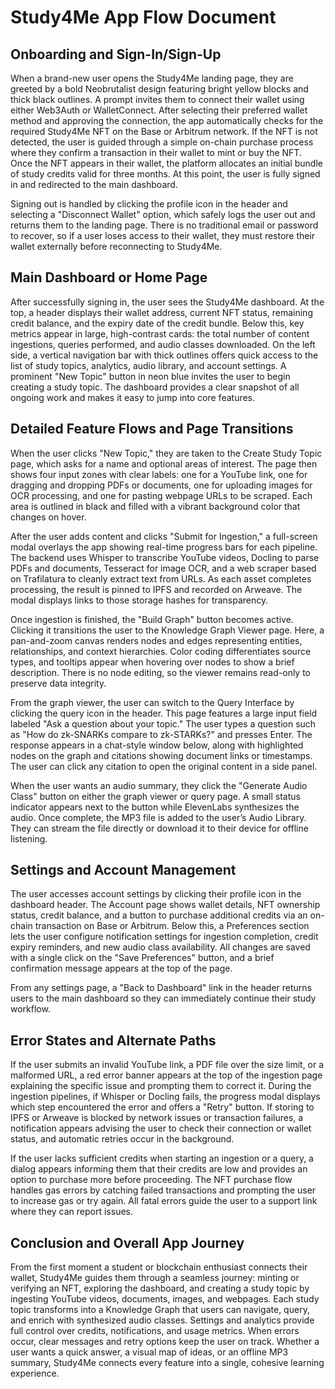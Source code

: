# Study4Me App Flow Document

## Onboarding and Sign-In/Sign-Up
When a brand-new user opens the Study4Me landing page, they are greeted by a bold Neobrutalist design featuring bright yellow blocks and thick black outlines. A prompt invites them to connect their wallet using either Web3Auth or WalletConnect. After selecting their preferred wallet method and approving the connection, the app automatically checks for the required Study4Me NFT on the Base or Arbitrum network. If the NFT is not detected, the user is guided through a simple on-chain purchase process where they confirm a transaction in their wallet to mint or buy the NFT. Once the NFT appears in their wallet, the platform allocates an initial bundle of study credits valid for three months. At this point, the user is fully signed in and redirected to the main dashboard.

Signing out is handled by clicking the profile icon in the header and selecting a "Disconnect Wallet" option, which safely logs the user out and returns them to the landing page. There is no traditional email or password to recover, so if a user loses access to their wallet, they must restore their wallet externally before reconnecting to Study4Me.

## Main Dashboard or Home Page
After successfully signing in, the user sees the Study4Me dashboard. At the top, a header displays their wallet address, current NFT status, remaining credit balance, and the expiry date of the credit bundle. Below this, key metrics appear in large, high-contrast cards: the total number of content ingestions, queries performed, and audio classes downloaded. On the left side, a vertical navigation bar with thick outlines offers quick access to the list of study topics, analytics, audio library, and account settings. A prominent "New Topic" button in neon blue invites the user to begin creating a study topic. The dashboard provides a clear snapshot of all ongoing work and makes it easy to jump into core features.

## Detailed Feature Flows and Page Transitions
When the user clicks "New Topic," they are taken to the Create Study Topic page, which asks for a name and optional areas of interest. The page then shows four input zones with clear labels: one for a YouTube link, one for dragging and dropping PDFs or documents, one for uploading images for OCR processing, and one for pasting webpage URLs to be scraped. Each area is outlined in black and filled with a vibrant background color that changes on hover.

After the user adds content and clicks "Submit for Ingestion," a full-screen modal overlays the app showing real-time progress bars for each pipeline. The backend uses Whisper to transcribe YouTube videos, Docling to parse PDFs and documents, Tesseract for image OCR, and a web scraper based on Trafilatura to cleanly extract text from URLs. As each asset completes processing, the result is pinned to IPFS and recorded on Arweave. The modal displays links to those storage hashes for transparency.

Once ingestion is finished, the "Build Graph" button becomes active. Clicking it transitions the user to the Knowledge Graph Viewer page. Here, a pan-and-zoom canvas renders nodes and edges representing entities, relationships, and context hierarchies. Color coding differentiates source types, and tooltips appear when hovering over nodes to show a brief description. There is no node editing, so the viewer remains read-only to preserve data integrity.

From the graph viewer, the user can switch to the Query Interface by clicking the query icon in the header. This page features a large input field labeled "Ask a question about your topic." The user types a question such as "How do zk-SNARKs compare to zk-STARKs?" and presses Enter. The response appears in a chat-style window below, along with highlighted nodes on the graph and citations showing document links or timestamps. The user can click any citation to open the original content in a side panel.

When the user wants an audio summary, they click the "Generate Audio Class" button on either the graph viewer or query page. A small status indicator appears next to the button while ElevenLabs synthesizes the audio. Once complete, the MP3 file is added to the user’s Audio Library. They can stream the file directly or download it to their device for offline listening.

## Settings and Account Management
The user accesses account settings by clicking their profile icon in the dashboard header. The Account page shows wallet details, NFT ownership status, credit balance, and a button to purchase additional credits via an on-chain transaction on Base or Arbitrum. Below this, a Preferences section lets the user configure notification settings for ingestion completion, credit expiry reminders, and new audio class availability. All changes are saved with a single click on the "Save Preferences" button, and a brief confirmation message appears at the top of the page.

From any settings page, a "Back to Dashboard" link in the header returns users to the main dashboard so they can immediately continue their study workflow.

## Error States and Alternate Paths
If the user submits an invalid YouTube link, a PDF file over the size limit, or a malformed URL, a red error banner appears at the top of the ingestion page explaining the specific issue and prompting them to correct it. During the ingestion pipelines, if Whisper or Docling fails, the progress modal displays which step encountered the error and offers a "Retry" button. If storing to IPFS or Arweave is blocked by network issues or transaction failures, a notification appears advising the user to check their connection or wallet status, and automatic retries occur in the background.

If the user lacks sufficient credits when starting an ingestion or a query, a dialog appears informing them that their credits are low and provides an option to purchase more before proceeding. The NFT purchase flow handles gas errors by catching failed transactions and prompting the user to increase gas or try again. All fatal errors guide the user to a support link where they can report issues.

## Conclusion and Overall App Journey
From the first moment a student or blockchain enthusiast connects their wallet, Study4Me guides them through a seamless journey: minting or verifying an NFT, exploring the dashboard, and creating a study topic by ingesting YouTube videos, documents, images, and webpages. Each study topic transforms into a Knowledge Graph that users can navigate, query, and enrich with synthesized audio classes. Settings and analytics provide full control over credits, notifications, and usage metrics. When errors occur, clear messages and retry options keep the user on track. Whether a user wants a quick answer, a visual map of ideas, or an offline MP3 summary, Study4Me connects every feature into a single, cohesive learning experience.